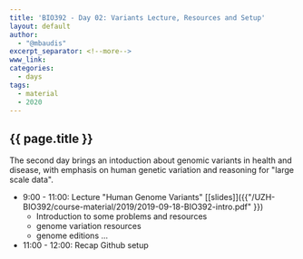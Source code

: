 ```yaml
---
title: 'BIO392 - Day 02: Variants Lecture, Resources and Setup'
layout: default
author:
  - "@mbaudis"
excerpt_separator: <!--more-->
www_link:
categories:
  - days
tags:
  - material
  - 2020
---
```


## {{ page.title }}

The second day brings an intoduction about genomic variants in health and disease, with
emphasis on human genetic variation and reasoning for "large scale data".

<!--more-->

* 9:00 - 11:00: Lecture "Human Genome Variants" [[slides]]({{"/UZH-BIO392/course-material/2019/2019-09-18-BIO392-intro.pdf" }})
    - Introduction to some problems and resources
    - genome variation resources
    - genome editions ...
* 11:00 - 12:00: Recap Github setup
